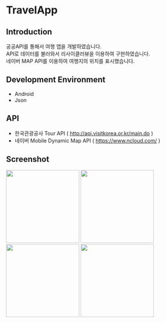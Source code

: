 # TravelApp

## Introduction
공공API를 통해서 여행 앱을 개발하였습니다.<br />
API로 데이터를 불러와서 리사이클러뷰을 이용하여 구현하였습니다.<br />
네이버 MAP API를 이용하여 여행지의 위치를 표시했습니다.

## Development Environment
- Android 
- Json

## API
- 한국관광공사 Tour API ( http://api.visitkorea.or.kr/main.do )
- 네이버 Mobile Dynamic Map API ( https://www.ncloud.com/ )

## Screenshot
<img src="https://user-images.githubusercontent.com/56014943/98143772-dfd0be00-1f0c-11eb-994c-25be263a903c.png" width="200"></img>
<img src="https://user-images.githubusercontent.com/56014943/98143788-e52e0880-1f0c-11eb-8f04-746b4d4139f4.png" width="200"></img>
<img src="https://user-images.githubusercontent.com/56014943/98143794-e6f7cc00-1f0c-11eb-9afb-2e089b8e7305.png" width="200"></img>
<img src="https://user-images.githubusercontent.com/56014943/98143845-f840d880-1f0c-11eb-9ecd-eb08b22e8b86.png" width="200"></img>



